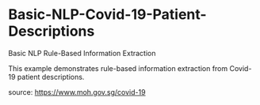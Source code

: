 # Basic-NLP-Covid-19-Patient-Descriptions
Basic NLP Rule-Based Information Extraction

This example demonstrates rule-based information extraction from Covid-19 patient descriptions.

source: https://www.moh.gov.sg/covid-19
